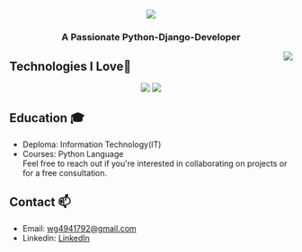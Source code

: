 <h1 align="center">
  <a href="https://git.io/typing-svg">
<img src="https://readme-typing-svg.demolab.com?font=Montserrat&weight=500&size=24&duration=2000&pause=1000&center=true&vCenter=true&random=false&width=435&lines=Hi+there!👋+I'm + Waqas+Younas+Gujar" />
  </a>
</h1>
<h3 align="center">
  A Passionate Python-Django-Developer
</h3>
<!-- <br/>
A Software Engineer Passionate About Web Development Since I Was 17 Years Old. I'm Pakistani And Born In 1999. I Completed My Bachelors Of Science In Computer Science And I'm Currently Learning Cloud Native Technologies and Generative AI i.e. DevOps, GAI. I Love Challenges. They Are My Strengths, Just Like Every Developer. I Love Coding And I Am Passionate About Teaching Everything I Know. Everything I Have Is Because Of Allah's Grace And Kindness. -->
<img align="right" src="https://visitor-badge.laobi.icu/badge?page_id=Waqas-Gujjar/.Waqas-Gujjar/&left_color=red&right_color=green&left_text=Visitors" />

##  Technologies I Love🚀
<div align="center">
    <img src="https://skillicons.dev/icons?i=javascript,react,nextjs,bootstrap,html,css,vscode,github,tailwind,git,redis,aws,linux" />
    <img src="https://skillicons.dev/icons?i=nodejs,python,docker,mysql,postgresql,django,flask,fastapi,Drf" /><br>
</div>


## Education 🎓
* Deploma: Information Technology(IT)
* Courses: Python Language
<br>Feel free to reach out if you're interested in collaborating on projects or for a free consultation.

## Contact 📫
* Email: wg4941792@gmail.com
* Linkedin: [LinkedIn](https://www.linkedin.com/in/waqas-younas-gujar/)
